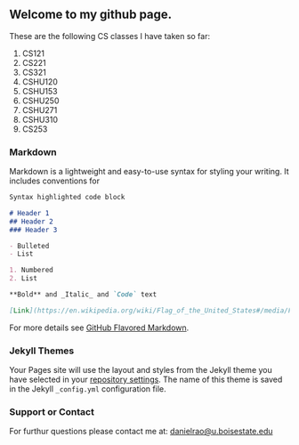 ## Welcome to my github page.

These are the following CS classes I have taken so far:

1) CS121 <Br>
2) CS221 <Br>
3) CS321 <Br>
4) CSHU120 <Br>
5) CSHU153 <Br>
6) CSHU250 <Br>
7) CSHU271 <Br>
8) CSHU310 <Br>
9) CS253 <Br>

### Markdown

Markdown is a lightweight and easy-to-use syntax for styling your writing. It includes conventions for

```markdown
Syntax highlighted code block

# Header 1
## Header 2
### Header 3

- Bulleted
- List

1. Numbered
2. List

**Bold** and _Italic_ and `Code` text

[Link](https://en.wikipedia.org/wiki/Flag_of_the_United_States#/media/File:Flag_of_the_United_States.svg) and ![Image](src)
```

For more details see [GitHub Flavored Markdown](https://guides.github.com/features/mastering-markdown/).

### Jekyll Themes

Your Pages site will use the layout and styles from the Jekyll theme you have selected in your [repository settings](https://github.com/dnlrao/dnlrao.github.io/settings). The name of this theme is saved in the Jekyll `_config.yml` configuration file.

### Support or Contact

For furthur questions please contact me at: danielrao@u.boisestate.edu
